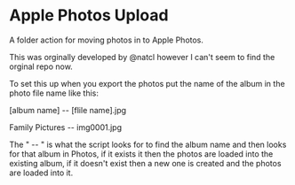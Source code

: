# Apple Photos Upload
A folder action for moving photos in to Apple Photos.

This was orginally developed by @natcl however I can't seem to find the orginal repo now. 

To set this up when you export the photos put the name of the album in the photo file name like this:

[album name] -- [flile name].jpg

Family Pictures -- img0001.jpg

The " -- " is what the script looks for to find the album name and then looks for that album in Photos, if it exists it then the photos are loaded into the existing album, if it doesn't exist then a new one is created and the photos are loaded into it. 

